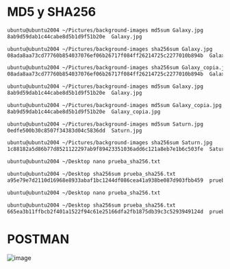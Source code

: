 # MD5 y SHA256
 
```sh
ubuntu@ubuntu2004 ~/Pictures/background-images md5sum Galaxy.jpg
8ab9d59dab1c44cabe8d5b1d9f51b20e  Galaxy.jpg
```

```sh 
ubuntu@ubuntu2004 ~/Pictures/background-images sha256sum Galaxy.jpg
08ada8aa73cd77760b854037076ef06b26717f084ff26214725c2277010b894b  Galaxy.jpg
```

```sh
ubuntu@ubuntu2004 ~/Pictures/background-images sha256sum Galaxy_copia.jpg
08ada8aa73cd77760b854037076ef06b26717f084ff26214725c2277010b894b  Galaxy_copia.jpg
```

```sh
ubuntu@ubuntu2004 ~/Pictures/background-images md5sum Galaxy.jpg
8ab9d59dab1c44cabe8d5b1d9f51b20e  Galaxy.jpg
```

```sh
ubuntu@ubuntu2004 ~/Pictures/background-images md5sum Galaxy_copia.jpg
8ab9d59dab1c44cabe8d5b1d9f51b20e  Galaxy_copia.jpg
```

```sh
ubuntu@ubuntu2004 ~/Pictures/background-images md5sum Saturn.jpg
0edfe500b30c8507f34383d04c5836dd  Saturn.jpg
```

```sh
ubuntu@ubuntu2004 ~/Pictures/background-images sha256sum Saturn.jpg
1c88182a5d86b77d8521122297ab9f89423351036add6c121a8eb7e1b6c503fe  Saturn.jpg
```

```sh
ubuntu@ubuntu2004 ~/Desktop nano prueba_sha256.txt
```
 
```sh
ubuntu@ubuntu2004 ~/Desktop sha256sum prueba_sha256.txt
a95e79e7d2110d16968e8933abaf1bc1244df086cea41a938be087d903fbb459  prueba_sha256.txt
```

```sh
ubuntu@ubuntu2004 ~/Desktop nano prueba_sha256.txt
``` 
 
```sh
ubuntu@ubuntu2004 ~/Desktop sha256sum prueba_sha256.txt
665ea3b11ffbcb2f401a1522f94c61e25166dfa2fb1875db39c3c5293949124d  prueba_sha256.txt
```

# POSTMAN

![image](https://github.com/rodolfoGranadosRdz/actualizacionTecnologica/assets/146800243/deff5ed3-e8f6-46bc-9131-f9c29f4a55c5)


